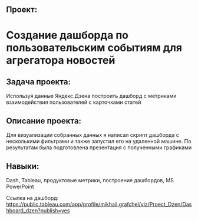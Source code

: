 ## Проект: 
# Создание дашборда по пользовательским событиям для агрегатора новостей
## Задача проекта:
Используя данные Яндекс.Дзена построить дашборд с метриками взаимодействия пользователей с карточками статей
## Описание проекта:
Для визуализации собранных данных я написал скрипт
дашборда с несколькими фильтрами и также запустил его на удаленной машине. По
результатам была подготовлена презентация с полученными графиками
## Навыки: 
Dash, Tableau, продуктовые метрики, построение дашбордов, MS PowerPoint

Ссылка на дашборд:  https://public.tableau.com/app/profile/mikhail.grafchel/viz/Proect_Dzen/Dashboard_dzen?publish=yes
